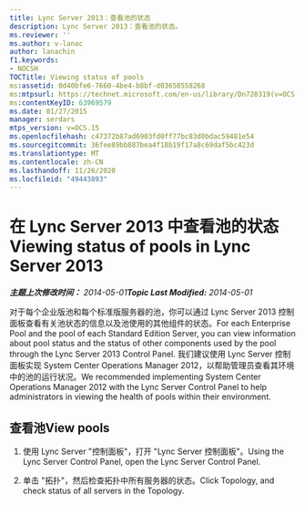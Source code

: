 ```yaml
---
title: Lync Server 2013：查看池的状态
description: Lync Server 2013：查看池的状态。
ms.reviewer: ''
ms.author: v-lanac
author: lanachin
f1.keywords:
- NOCSH
TOCTitle: Viewing status of pools
ms:assetid: 0d40bfe6-7660-4be4-b8bf-d03658558268
ms:mtpsurl: https://technet.microsoft.com/en-us/library/Dn720319(v=OCS.15)
ms:contentKeyID: 63969579
ms.date: 01/27/2015
manager: serdars
mtps_version: v=OCS.15
ms.openlocfilehash: c47372b87ad6903fd0ff77bc83d0bdac59481e54
ms.sourcegitcommit: 36fee89bb887bea4f18b19f17a8c69daf5bc423d
ms.translationtype: MT
ms.contentlocale: zh-CN
ms.lasthandoff: 11/26/2020
ms.locfileid: "49443893"
---
```

# <a name="viewing-status-of-pools-in-lync-server-2013"></a><span data-ttu-id="51117-103">在 Lync Server 2013 中查看池的状态</span><span class="sxs-lookup"><span data-stu-id="51117-103">Viewing status of pools in Lync Server 2013</span></span>

<div data-xmlns="http://www.w3.org/1999/xhtml">

<div class="topic" data-xmlns="http://www.w3.org/1999/xhtml" data-msxsl="urn:schemas-microsoft-com:xslt" data-cs="https://msdn.microsoft.com/">

<div data-asp="https://msdn2.microsoft.com/asp">



</div>

<div id="mainSection">

<div id="mainBody"><span data-ttu-id="51117-104">

<span> </span></span><span class="sxs-lookup"><span data-stu-id="51117-104">

<span> </span></span></span>

<span data-ttu-id="51117-105">_**主题上次修改时间：** 2014-05-01_</span><span class="sxs-lookup"><span data-stu-id="51117-105">_**Topic Last Modified:** 2014-05-01_</span></span>

<span data-ttu-id="51117-106">对于每个企业版池和每个标准版服务器的池，你可以通过 Lync Server 2013 控制面板查看有关池状态的信息以及池使用的其他组件的状态。</span><span class="sxs-lookup"><span data-stu-id="51117-106">For each Enterprise Pool and the pool of each Standard Edition Server, you can view information about pool status and the status of other components used by the pool through the Lync Server 2013 Control Panel.</span></span> <span data-ttu-id="51117-107">我们建议使用 Lync Server 控制面板实现 System Center Operations Manager 2012，以帮助管理员查看其环境中的池的运行状况。</span><span class="sxs-lookup"><span data-stu-id="51117-107">We recommended implementing System Center Operations Manager 2012 with the Lync Server Control Panel to help administrators in viewing the health of pools within their environment.</span></span>

<div>

## <a name="view-pools"></a><span data-ttu-id="51117-108">查看池</span><span class="sxs-lookup"><span data-stu-id="51117-108">View pools</span></span>

1.  <span data-ttu-id="51117-109">使用 Lync Server "控制面板"，打开 "Lync Server 控制面板"。</span><span class="sxs-lookup"><span data-stu-id="51117-109">Using the Lync Server Control Panel, open the Lync Server Control Panel.</span></span>

2.  <span data-ttu-id="51117-110">单击 "拓扑"，然后检查拓扑中所有服务器的状态。</span><span class="sxs-lookup"><span data-stu-id="51117-110">Click Topology, and check status of all servers in the Topology.</span></span>

<span data-ttu-id="51117-111"></div>

</div>

<span> </span>

</div>

</div>

</span><span class="sxs-lookup"><span data-stu-id="51117-111"></div>

</div>

<span> </span>

</div>

</div>

</span></span></div>

